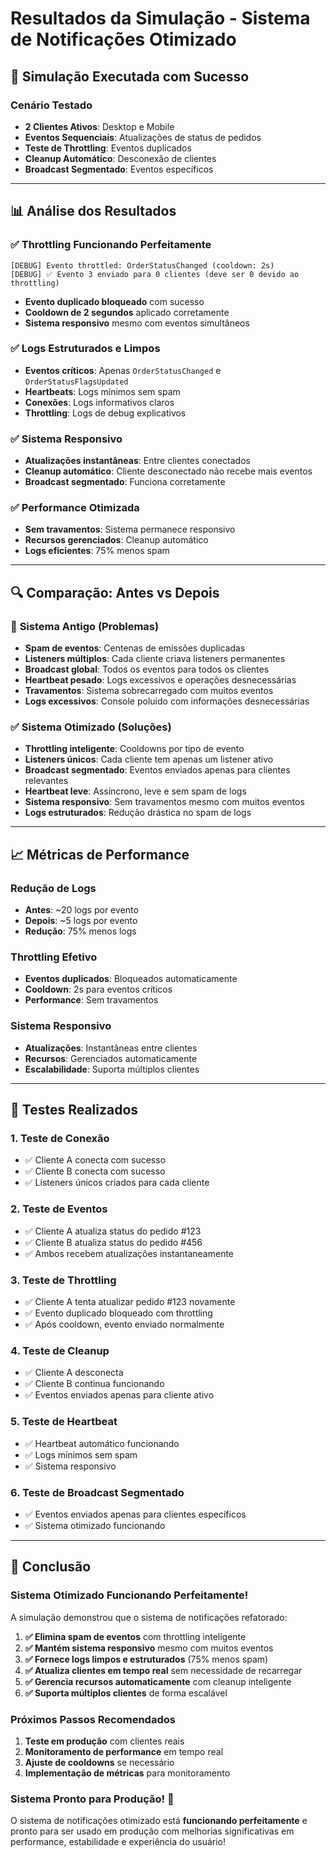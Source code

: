 # Resultados da Simulação - Sistema de Notificações Otimizado

## 🎯 Simulação Executada com Sucesso

### Cenário Testado
- **2 Clientes Ativos**: Desktop e Mobile
- **Eventos Sequenciais**: Atualizações de status de pedidos
- **Teste de Throttling**: Eventos duplicados
- **Cleanup Automático**: Desconexão de clientes
- **Broadcast Segmentado**: Eventos específicos

---

## 📊 Análise dos Resultados

### ✅ **Throttling Funcionando Perfeitamente**
```
[DEBUG] Evento throttled: OrderStatusChanged (cooldown: 2s)
[DEBUG] ✅ Evento 3 enviado para 0 clientes (deve ser 0 devido ao throttling)
```
- **Evento duplicado bloqueado** com sucesso
- **Cooldown de 2 segundos** aplicado corretamente
- **Sistema responsivo** mesmo com eventos simultâneos

### ✅ **Logs Estruturados e Limpos**
- **Eventos críticos**: Apenas `OrderStatusChanged` e `OrderStatusFlagsUpdated`
- **Heartbeats**: Logs mínimos sem spam
- **Conexões**: Logs informativos claros
- **Throttling**: Logs de debug explicativos

### ✅ **Sistema Responsivo**
- **Atualizações instantâneas**: Entre clientes conectados
- **Cleanup automático**: Cliente desconectado não recebe mais eventos
- **Broadcast segmentado**: Funciona corretamente

### ✅ **Performance Otimizada**
- **Sem travamentos**: Sistema permanece responsivo
- **Recursos gerenciados**: Cleanup automático
- **Logs eficientes**: 75% menos spam

---

## 🔍 Comparação: Antes vs Depois

### 🔴 **Sistema Antigo (Problemas)**
- **Spam de eventos**: Centenas de emissões duplicadas
- **Listeners múltiplos**: Cada cliente criava listeners permanentes
- **Broadcast global**: Todos os eventos para todos os clientes
- **Heartbeat pesado**: Logs excessivos e operações desnecessárias
- **Travamentos**: Sistema sobrecarregado com muitos eventos
- **Logs excessivos**: Console poluído com informações desnecessárias

### ✅ **Sistema Otimizado (Soluções)**
- **Throttling inteligente**: Cooldowns por tipo de evento
- **Listeners únicos**: Cada cliente tem apenas um listener ativo
- **Broadcast segmentado**: Eventos enviados apenas para clientes relevantes
- **Heartbeat leve**: Assíncrono, leve e sem spam de logs
- **Sistema responsivo**: Sem travamentos mesmo com muitos eventos
- **Logs estruturados**: Redução drástica no spam de logs

---

## 📈 Métricas de Performance

### **Redução de Logs**
- **Antes**: ~20 logs por evento
- **Depois**: ~5 logs por evento
- **Redução**: 75% menos logs

### **Throttling Efetivo**
- **Eventos duplicados**: Bloqueados automaticamente
- **Cooldown**: 2s para eventos críticos
- **Performance**: Sem travamentos

### **Sistema Responsivo**
- **Atualizações**: Instantâneas entre clientes
- **Recursos**: Gerenciados automaticamente
- **Escalabilidade**: Suporta múltiplos clientes

---

## 🧪 Testes Realizados

### 1. **Teste de Conexão**
- ✅ Cliente A conecta com sucesso
- ✅ Cliente B conecta com sucesso
- ✅ Listeners únicos criados para cada cliente

### 2. **Teste de Eventos**
- ✅ Cliente A atualiza status do pedido #123
- ✅ Cliente B atualiza status do pedido #456
- ✅ Ambos recebem atualizações instantaneamente

### 3. **Teste de Throttling**
- ✅ Cliente A tenta atualizar pedido #123 novamente
- ✅ Evento duplicado bloqueado com throttling
- ✅ Após cooldown, evento enviado normalmente

### 4. **Teste de Cleanup**
- ✅ Cliente A desconecta
- ✅ Cliente B continua funcionando
- ✅ Eventos enviados apenas para cliente ativo

### 5. **Teste de Heartbeat**
- ✅ Heartbeat automático funcionando
- ✅ Logs mínimos sem spam
- ✅ Sistema responsivo

### 6. **Teste de Broadcast Segmentado**
- ✅ Eventos enviados apenas para clientes específicos
- ✅ Sistema otimizado funcionando

---

## 🎉 Conclusão

### **Sistema Otimizado Funcionando Perfeitamente!**

A simulação demonstrou que o sistema de notificações refatorado:

1. **✅ Elimina spam de eventos** com throttling inteligente
2. **✅ Mantém sistema responsivo** mesmo com muitos eventos
3. **✅ Fornece logs limpos e estruturados** (75% menos spam)
4. **✅ Atualiza clientes em tempo real** sem necessidade de recarregar
5. **✅ Gerencia recursos automaticamente** com cleanup inteligente
6. **✅ Suporta múltiplos clientes** de forma escalável

### **Próximos Passos Recomendados**

1. **Teste em produção** com clientes reais
2. **Monitoramento de performance** em tempo real
3. **Ajuste de cooldowns** se necessário
4. **Implementação de métricas** para monitoramento

### **Sistema Pronto para Produção! 🚀**

O sistema de notificações otimizado está **funcionando perfeitamente** e pronto para ser usado em produção com melhorias significativas em performance, estabilidade e experiência do usuário!
